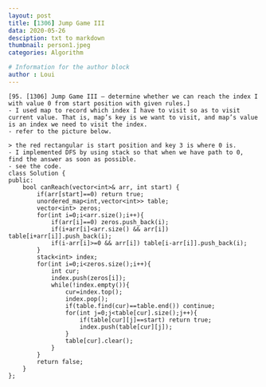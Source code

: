 ```yaml
---
layout: post
title: [1306] Jump Game III
data: 2020-05-26
desciption: txt to markdown
thumbnail: person1.jpeg
categories: Algorithm

# Information for the author block
author : Loui
---
```


	﻿[95. [1306] Jump Game III – determine whether we can reach the index I with value 0 from start position with given rules.]
	- I used map to record which index I have to visit so as to visit current value. That is, map’s key is we want to visit, and map’s value is an index we need to visit the index.
	- refer to the picture below.
	 
	> the red rectangular is start position and key 3 is where 0 is.
	- I implemented DFS by using stack so that when we have path to 0, find the answer as soon as possible.
	- see the code.
	class Solution {
	public:
	    bool canReach(vector<int>& arr, int start) {
	        if(arr[start]==0) return true;
	        unordered_map<int,vector<int>> table;
	        vector<int> zeros;
	        for(int i=0;i<arr.size();i++){
	            if(arr[i]==0) zeros.push_back(i);
	            if(i+arr[i]<arr.size() && arr[i]) table[i+arr[i]].push_back(i);
	            if(i-arr[i]>=0 && arr[i]) table[i-arr[i]].push_back(i);
	        }
	        stack<int> index;
	        for(int i=0;i<zeros.size();i++){
	            int cur;
	            index.push(zeros[i]);    
	            while(!index.empty()){
	                cur=index.top();
	                index.pop();
	                if(table.find(cur)==table.end()) continue;  
	                for(int j=0;j<table[cur].size();j++){
	                    if(table[cur][j]==start) return true;
	                    index.push(table[cur][j]);
	                }
	                table[cur].clear();
	            }
	        }
	        return false;
	    }
	};
	
